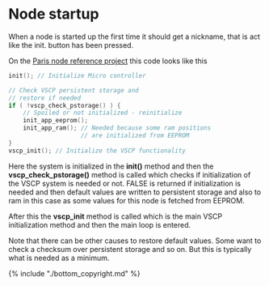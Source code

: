 # Node startup

When a node is started up the first time it should get a nickname, that is act like the init. button has been pressed.

On the [Paris node reference project](https://www.grodansparadis.com/paris/manual/doku.php?id=start) this code looks like this

```cpp
init(); // Initialize Micro controller

// Check VSCP persistent storage and
// restore if needed
if ( !vscp_check_pstorage() ) {
    // Spoiled or not initialized - reinitialize
    init_app_eeprom();
    init_app_ram(); // Needed because some ram positions
                    // are initialized from EEPROM
}
vscp_init(); // Initialize the VSCP functionality
```

Here the system is initialized in the **init()** method and then the **vscp_check_pstorage()** method is called which checks if initialization of the VSCP system is needed or not.  FALSE is returned if initialization is needed and then default values are written to persistent storage and also to ram in this case as some values for this node is fetched from EEPROM.

After this the **vscp_init** method is called which is the main VSCP initialization method and then the main loop is entered.

Note that there can be other causes to restore default values. Some want to check a checksum over persistent storage and so on. But this is typically what is needed as a minimum.


{% include "./bottom_copyright.md" %}
